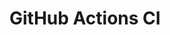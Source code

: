 # GitHub Actions CI






























































































































































































































































































































































































































































































































































































































































































































































































































































































































































































































































































































































































































































































































































































































































































































































































































































































































